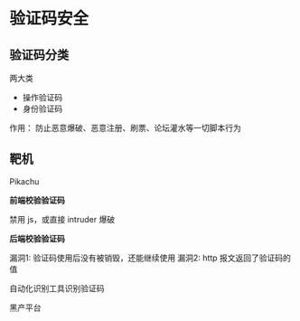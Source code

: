 # 验证码安全


## 验证码分类

两大类

- 操作验证码
- 身份验证码

作用：
防止恶意爆破、恶意注册、刷票、论坛灌水等一切脚本行为



## 靶机

Pikachu


**前端校验验证码**

禁用 js，或直接 intruder 爆破


**后端校验验证码**

漏洞1: 验证码使用后没有被销毁，还能继续使用
漏洞2: http 报文返回了验证码的值

自动化识别工具识别验证码

黑产平台
